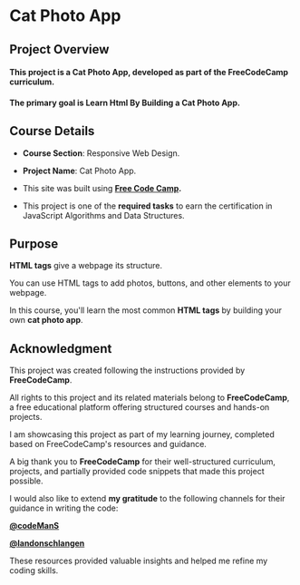 # **Cat Photo App**
## **Project Overview**

#### This project is a **Cat Photo App**, developed as part of the FreeCodeCamp curriculum. 

#### The primary goal is Learn Html By Building a Cat Photo App.

## **Course Details**

+ **Course Section**: Responsive Web Design.
  
+ **Project Name**: Cat Photo App.
  
+ This site was built using **[Free Code Camp](https://www.freecodecamp.org/).**
  
+ This project is one of the **required tasks** to earn the certification in JavaScript Algorithms and Data Structures.

## **Purpose**

**HTML tags** give a webpage its structure. 

You can use HTML tags to add photos, buttons, and other elements to your webpage.

In this course, you'll learn the most common **HTML tags** by building your own **cat photo app**.

## **Acknowledgment**

This project was created following the instructions provided by **FreeCodeCamp**.

All rights to this project and its related materials belong to **FreeCodeCamp**, a free educational platform offering structured courses and hands-on projects.

I am showcasing this project as part of my learning journey, completed based on FreeCodeCamp's resources and guidance.

A big thank you to **FreeCodeCamp** for their well-structured curriculum, projects, and partially provided code snippets that made this project possible.


I would also like to extend **my gratitude** to the following channels for their guidance in writing the code:

**[@codeManS](https://www.youtube.com/@codeManS)**

**[@landonschlangen](https://www.youtube.com/@landonschlangen)**

These resources provided valuable insights and helped me refine my coding skills.
